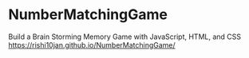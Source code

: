 # NumberMatchingGame
Build a Brain Storming Memory Game with JavaScript, HTML, and CSS
 https://rishi10jan.github.io/NumberMatchingGame/
